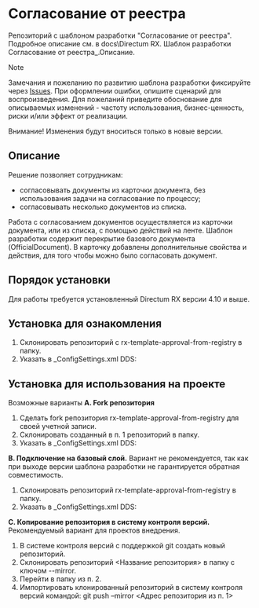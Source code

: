 # Согласование от реестра
Репозиторий с шаблоном разработки "Согласование от реестра". Подробное описание см. в docs\Directum RX. Шаблон разработки Согласование от реестра_.Описание.
> [!NOTE]
> Замечания и пожеланию по развитию шаблона разработки фиксируйте через [Issues](https://github.com/DirectumCompany/rx-template-approval-from-registry/issues).
При оформлении ошибки, опишите сценарий для воспроизведения. Для пожеланий приведите обоснование для описываемых изменений - частоту использования, бизнес-ценность, риски и/или эффект от реализации.
> 
> Внимание! Изменения будут вноситься только в новые версии.

## Описание
Решение позволяет сотрудникам:
-	согласовывать документы из карточки документа, без использования задачи на согласование по процессу;
-	согласовывать несколько документов из списка.

Работа с согласованием документов осуществляется из карточки документа, или из списка, с помощью действий на ленте. Шаблон разработки содержит перекрытие базового документа (OfficialDocument). В карточку добавлены дополнительные свойства и действия, для того чтобы 
можно было согласовать документ.

## Порядок установки
Для работы требуется установленный Directum RX версии 4.10 и выше.

## Установка для ознакомления
1. Склонировать репозиторий с rx-template-approval-from-registry в папку.
2. Указать в _ConfigSettings.xml DDS:
<block name="REPOSITORIES">
  <repository folderName="Base" solutionType="Base" url="" /> 
  <repository folderName="<Папка из п.1>" solutionType="Work" 
     url="https://github.com/DirectumCompany/rx-template-approval-from-registry" />
</block>

## Установка для использования на проекте
Возможные варианты
**A. Fork репозитория**
1. Сделать fork репозитория rx-template-approval-from-registry для своей учетной записи.
2. Склонировать созданный в п. 1 репозиторий в папку.
3. Указать в _ConfigSettings.xml DDS:
<block name="REPOSITORIES">
  <repository folderName="Base" solutionType="Base" url="" /> 
  <repository folderName="<Папка из п.2>" solutionType="Work" 
     url="https://github.com/DirectumCompany/rx-template-approval-from-registry" />
</block>

**B. Подключение на базовый слой.**
Вариант не рекомендуется, так как при выходе версии шаблона разработки не гарантируется обратная совместимость.
1. Склонировать репозиторий rx-template-approval-from-registry в папку.
2. Указать в _ConfigSettings.xml DDS:
<block name="REPOSITORIES">
  <repository folderName="Base" solutionType="Base" url="" /> 
  <repository folderName="<Папка из п.1>" solutionType="Base" 
     url="<Адрес репозитория gitHub>" />
  <repository folderName="<Папка для рабочего слоя>" solutionType="Work" 
     url="<Адрес репозитория для рабочего слоя>" />
</block>

**C. Копирование репозитория в систему контроля версий.**
Рекомендуемый вариант для проектов внедрения.
1. В системе контроля версий с поддержкой git создать новый репозиторий.
2. Склонировать репозиторий <Название репозитория> в папку с ключом --mirror.
3. Перейти в папку из п. 2.
4. Импортировать клонированный репозиторий в систему контроля версий командой:
git push –mirror <Адрес репозитория из п. 1>

